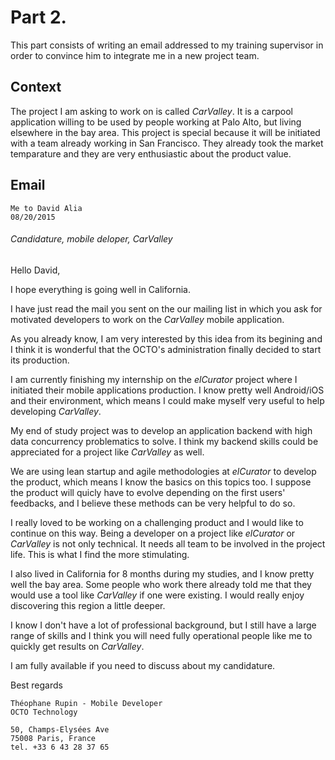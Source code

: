 # Part 2. 

This part consists of writing an email addressed to my training supervisor in order to convince him to integrate me in a new project team.

## Context

The project I am asking to work on is called *CarValley*. It is a carpool application willing to be used by people working at Palo Alto, but living elsewhere in the bay area. This project is special because it will be initiated with a team already working in San Francisco. They already took the market temparature and they are very enthusiastic about the product value.

## Email

	Me to David Alia
	08/20/2015

###### Candidature, mobile deloper, CarValley

Hello David,

I hope everything is going well in California.

I have just read the mail you sent on the our mailing list in which you ask for motivated developers to work on the *CarValley* mobile application.

As you already know, I am very interested by this idea from its begining and I think it is wonderful that the OCTO's administration finally decided to start its production.

I am currently finishing my internship on the *elCurator* project where I initiated their mobile applications production. I know pretty well Android/iOS and their environment, which means I could make myself very useful to help developing *CarValley*.

My end of study project was to develop an application backend with high data concurrency problematics to solve. I think my backend skills could be appreciated for a project like *CarValley* as well.

We are using lean startup and agile methodologies at *elCurator* to develop the product, which means I know the basics on this topics too. I suppose the product will quicly have to evolve depending on the first users' feedbacks, and I believe these methods can be very helpful to do so.

I really loved to be working on a challenging product and I would like to continue on this way. Being a developer on a project like *elCurator* or *CarValley* is not only technical. It needs all team to be involved in the project life. This is what I find the more stimulating.

I also lived in California for 8 months during my studies, and I know pretty well the bay area. Some people who work there already told me that they would use a tool like *CarValley* if one were existing. I would really enjoy discovering this region a little deeper.

I know I don't have a lot of professional background, but I still have a large range of skills and I think you will need fully operational people like me to quickly get results on *CarValley*.

I am fully available if you need to discuss about my candidature.

Best regards


```
Théophane Rupin - Mobile Developer
OCTO Technology

50, Champs-Elysées Ave
75008 Paris, France
tel. +33 6 43 28 37 65
```